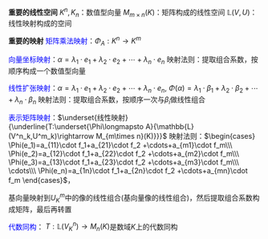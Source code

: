 **重要的线性空间**
$K^n,K_n$：数值型向量
$M_{m\times n}(K)$：矩阵构成的线性空间
$\mathbb{L}(V,U)$：线性映射构成的空间

**重要的映射**
<font color=blue>矩阵乘法映射</font>：$\Phi_A:K^n\longrightarrow K^m$

<font color=blue>向量坐标映射</font>：$\alpha=\lambda_1\cdot e_1 + \lambda_2\cdot e_2 + \cdots + \lambda_n\cdot e_n$
映射法则：提取组合系数，按顺序构成一个数值型向量

<font color=blue>线性扩张映射</font>：$\alpha=\lambda_1\cdot e_1 + \lambda_2\cdot e_2 + \cdots + \lambda_n\cdot e_n,$
$\Phi(\alpha)=\lambda_1\cdot\beta_1 + \lambda_2\cdot\beta_2 + \cdots + \lambda_n\cdot\beta_n$
映射法则：提取组合系数，按顺序一次与$\beta_i$做线性组合

<font color=blue>表示矩阵映射</font>：$\underset{线性映射}{\underline{T:\underset{\Phi\longmapsto A}{\mathbb{L}(V^n_k,U^m_k)\rightarrow M_{m\times n}(K)}}}$
映射法则：$\begin{cases}
\Phi(e_1)=a_{11}\cdot f_1+a_{21}\cdot f_2
+\cdots+a_{m1}\cdot f_m\\\ 
\Phi(e_2)=a_{12}\cdot f_1+a_{22}\cdot f_2
+\cdots+a_{m2}\cdot f_m\\\ 
\Phi(e_3)=a_{13}\cdot f_1+a_{23}\cdot f_2
+\cdots+a_{m3}\cdot f_m\\\ 
\cdots\\\ 
\Phi(e_n)=a_{1n}\cdot f_1+a_{2n}\cdot f_2
+\cdots+a_{mn}\cdot f_m
\end{cases}$，

基向量映射到$U^m_K$中的像的线性组合(基向量像的线性组合)，然后提取组合系数构成矩阵，最后再转置

<font color=blue>代数同构</font>：
$T:\mathbb{L}(V_K^n)\rightarrow M_n(K)$是数域$K$上的代数同构